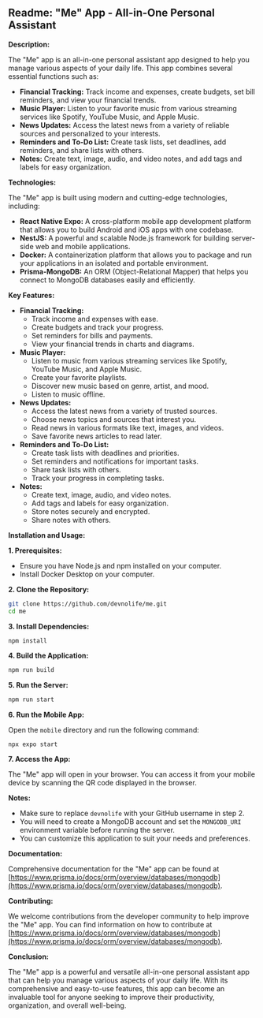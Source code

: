 ## Readme: "Me" App - All-in-One Personal Assistant

**Description:**

The "Me" app is an all-in-one personal assistant app designed to help you manage various aspects of your daily life. This app combines several essential functions such as:

* **Financial Tracking:** Track income and expenses, create budgets, set bill reminders, and view your financial trends.
* **Music Player:** Listen to your favorite music from various streaming services like Spotify, YouTube Music, and Apple Music.
* **News Updates:** Access the latest news from a variety of reliable sources and personalized to your interests.
* **Reminders and To-Do List:** Create task lists, set deadlines, add reminders, and share lists with others.
* **Notes:** Create text, image, audio, and video notes, and add tags and labels for easy organization.

**Technologies:**

The "Me" app is built using modern and cutting-edge technologies, including:

* **React Native Expo:** A cross-platform mobile app development platform that allows you to build Android and iOS apps with one codebase.
* **NestJS:** A powerful and scalable Node.js framework for building server-side web and mobile applications.
* **Docker:** A containerization platform that allows you to package and run your applications in an isolated and portable environment.
* **Prisma-MongoDB:** An ORM (Object-Relational Mapper) that helps you connect to MongoDB databases easily and efficiently.

**Key Features:**

* **Financial Tracking:**
    * Track income and expenses with ease.
    * Create budgets and track your progress.
    * Set reminders for bills and payments.
    * View your financial trends in charts and diagrams.
* **Music Player:**
    * Listen to music from various streaming services like Spotify, YouTube Music, and Apple Music.
    * Create your favorite playlists.
    * Discover new music based on genre, artist, and mood.
    * Listen to music offline.
* **News Updates:**
    * Access the latest news from a variety of trusted sources.
    * Choose news topics and sources that interest you.
    * Read news in various formats like text, images, and videos.
    * Save favorite news articles to read later.
* **Reminders and To-Do List:**
    * Create task lists with deadlines and priorities.
    * Set reminders and notifications for important tasks.
    * Share task lists with others.
    * Track your progress in completing tasks.
* **Notes:**
    * Create text, image, audio, and video notes.
    * Add tags and labels for easy organization.
    * Store notes securely and encrypted.
    * Share notes with others.

**Installation and Usage:**

**1. Prerequisites:**

* Ensure you have Node.js and npm installed on your computer.
* Install Docker Desktop on your computer.

**2. Clone the Repository:**

```bash
git clone https://github.com/devnolife/me.git
cd me
```

**3. Install Dependencies:**

```bash
npm install
```

**4. Build the Application:**

```bash
npm run build
```

**5. Run the Server:**

```bash
npm run start
```

**6. Run the Mobile App:**

Open the `mobile` directory and run the following command:

```
npx expo start
```

**7. Access the App:**

The "Me" app will open in your browser. You can access it from your mobile device by scanning the QR code displayed in the browser.

**Notes:**

* Make sure to replace `devnolife` with your GitHub username in step 2.
* You will need to create a MongoDB account and set the `MONGODB_URI` environment variable before running the server.
* You can customize this application to suit your needs and preferences.

**Documentation:**

Comprehensive documentation for the "Me" app can be found at [https://www.prisma.io/docs/orm/overview/databases/mongodb](https://www.prisma.io/docs/orm/overview/databases/mongodb).

**Contributing:**

We welcome contributions from the developer community to help improve the "Me" app. You can find information on how to contribute at [https://www.prisma.io/docs/orm/overview/databases/mongodb](https://www.prisma.io/docs/orm/overview/databases/mongodb).

**Conclusion:**

The "Me" app is a powerful and versatile all-in-one personal assistant app that can help you manage various aspects of your daily life. With its comprehensive and easy-to-use features, this app can become an invaluable tool for anyone seeking to improve their productivity, organization, and overall well-being.
